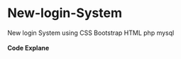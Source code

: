 # New-login-System
New login System using CSS Bootstrap HTML php mysql
<br><br>
<b>Code Explane</b>
<br>
